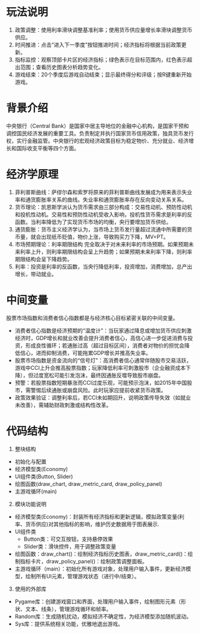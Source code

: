 # 玩法说明
1. 政策调整：使用利率滑块调整基准利率；使用货币供应量增长率滑块调整货币供应。
2. 时间推进：点击“进入下一季度”按钮推进时间；经济指标将根据当前政策更新。
3. 指标监控：观察顶部卡片区的经济指标；绿色表示在目标范围内，红色表示超出范围；查看历史图表分析趋势变化。
4. 游戏结束：20个季度后游戏自动结束；显示最终得分和评级；按R键重新开始游戏。

# 背景介绍
  中央银行（Central Bank）是国家中居主导地位的金融中心机构，是国家干预和调控国民经济发展的重要工具。负责制定并执行国家货币信用政策，独具货币发行权，实行金融监管。中央银行的宏观经济政策目标为稳定物价、充分就业、经济增长和国际收支平衡等四个方面。

# 经济学原理
1. 菲利普斯曲线：萨缪尔森和索罗将原来的菲利普斯曲线发展成为用来表示失业率和通货膨胀率关系的曲线。失业率和通货膨胀率存在反向变动关系关系。
2. 货币理论：凯恩斯学派认为货币需求由三部分构成：交易性动机、预防性动机和投机性动机。交易性和预防性动机受收入影响，投机性货币需求是利率的反函数。当利率降低为了实现货币市场的均衡，央行要增加货币供给。
3. 通货膨胀：货币主义经济学认为，当市场上货币发行量超过流通中所需要的货币量，就会出现纸币贬值，物价上涨，导致购买力下降，MV=PT。
4. 市场预期理论：利率期限结构 完全取决于对未来利率的市场预期。如果预期未来利率上升，则利率期限结构会呈上升趋势；如果预期未来利率下降，则利率期限结构会呈下降趋势。
5. 利率：投资是利率的反函数，当央行降低利率，投资增加，消费增加，总产出增长，带动就业。

# 中间变量
股票市场指数和消费者信心指数都是与经济核心目标紧密关联的中间变量。
- 消费者信心指数是经济预期的“温度计”：当玩家通过降息或增加货币供应刺激经济时，GDP增长和就业改善会提升消费者信心，高信心进一步促进消费与投资，形成良性循环；若通胀过高（超过目标区间），消费者对物价的担忧会降低信心，进而抑制消费，可能拖累GDP增长并推高失业率。
- 股票市场指数是资金流向的“信号灯”：高消费者信心通常伴随股市交易活跃，游戏中CCI上升会推高股票指数；玩家降低利率可刺激股市（企业融资成本下降），但过度宽松可能引发泡沫，最终因通胀反噬导致股市崩盘。
- 预警：若股票指数短期暴涨而CCI过度乐观，可能预示泡沫，如2015年中国股市，需警惕后续通胀或崩盘风险。此时玩家应提前收紧货币政策。
- 政策效果验证：调整利率后，若CCI未如期回升，说明政策传导失效（如就业未改善），需辅助财政刺激或结构性改革。

# 代码结构
1. 整块结构
- 初始化与配置
- 经济模型类(Economy)
- UI组件类(Button, Slider)
- 绘图函数(draw_chart, draw_metric_card, draw_policy_panel)
- 主游戏循环(main)
2. 模块功能说明
- 经济模型类(Economy)：封装所有经济指标和更新逻辑，模拟政策变量(利率、货币供应)对其他指标的影响，维护历史数据用于图表展示.
- UI组件类
    - Button类：可交互按钮，支持悬停效果
    - Slider类：滑块控件，用于调整政策变量
- 绘图函数：draw_chart()：绘制经济指标历史图表，draw_metric_card()：绘制指标卡片，draw_policy_panel()：绘制政策调整面板。
- 主游戏循环（main）：初始化所有游戏对象，处理用户输入事件，更新经济模型，绘制所有UI元素，管理游戏状态（进行中/结束）。
3. 使用的外部库
- Pygame库：创建游戏窗口和界面，处理用户输入事件，绘制图形元素（形状、文本、线条），管理游戏循环和帧率。
- Random库：生成随机扰动，模拟经济不确定性，为经济模型添加随机波动。
- Sys库：提供系统相关功能，优雅地退出游戏。
